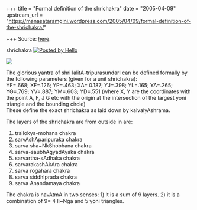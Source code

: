+++
title = "Formal definition of the shrichakra"
date = "2005-04-09"
upstream_url = "https://manasataramgini.wordpress.com/2005/04/09/formal-definition-of-the-shrichakra/"

+++
Source: [here](https://manasataramgini.wordpress.com/2005/04/09/formal-definition-of-the-shrichakra/).



shrichakra [![Posted by
Hello](https://i0.wp.com/photos1.blogger.com/pbh.gif)](http://www.hello.com/)

[![](https://i0.wp.com/photos1.blogger.com/img/133/1300/400/shrichakra1.jpg)](http://photos1.blogger.com/img/133/1300/640/shrichakra.jpg)

The glorious yantra of shri lalitA-tripurasundarI can be defined
formally by the following parameters (given for a unit shrichakra):  
YF=.668; XF=.126; YP=.463; XA= 0.187; YJ=.398; YL=.165; YA=.265;
YG=.769; YV=.887; YM=.603; YD=.551 (where X, Y are the coordinates with
the point A, F, J G etc with the origin at the intersection of the
largest yoni triangle and the bounding circle)  
These define the exact shrichakra as laid down by kaivalyAshrama.

The layers of the shrichakra are from outside in are:  
1) trailokya-mohana chakra  
2) sarvAshAparipuraka chakra  
3) sarva sha\~NkShobhana chakra  
4) sarva-saubhAgyadAyaka chakra  
5) sarvartha-sAdhaka chakra  
6) sarvarakashAkAra chakra  
7) sarva rogahara chakra  
8) sarva siddhIprada chakra  
9) sarva Anandamaya chakra

The chakra is navAtmA in two senses: 1) it is a sum of 9 layers. 2) it
is a combination of 9= 4 li\~Nga and 5 yoni triangles.  
  

